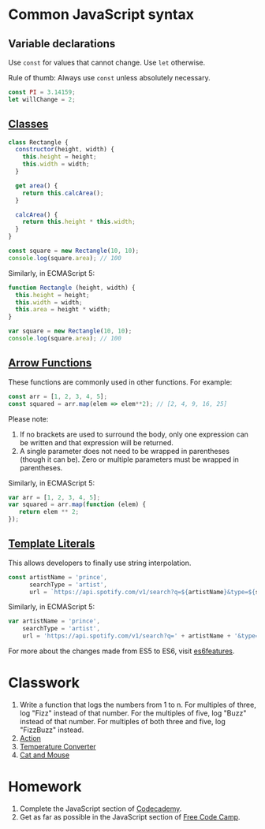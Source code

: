 # Common JavaScript syntax

## Variable declarations
Use `const` for values that cannot change.  Use `let` otherwise.

Rule of thumb: Always use `const` unless absolutely necessary.

```javascript
const PI = 3.14159;
let willChange = 2;
```

## [Classes](https://developer.mozilla.org/en-US/docs/Web/JavaScript/Reference/Classes)
```javascript
class Rectangle {
  constructor(height, width) {
    this.height = height;
    this.width = width;
  }

  get area() {
    return this.calcArea();
  }

  calcArea() {
    return this.height * this.width;
  }
}

const square = new Rectangle(10, 10);
console.log(square.area); // 100
```

Similarly, in ECMAScript 5:
```javascript
function Rectangle (height, width) {
  this.height = height;
  this.width = width;
  this.area = height * width;
}

var square = new Rectangle(10, 10);
console.log(square.area); // 100
```

## [Arrow Functions](https://developer.mozilla.org/en-US/docs/Web/JavaScript/Reference/Functions/Arrow_functions)
These functions are commonly used in other functions.  For example:
```javascript
const arr = [1, 2, 3, 4, 5];
const squared = arr.map(elem => elem**2); // [2, 4, 9, 16, 25]
```
Please note:
1. If no brackets are used to surround the body, only one expression can be written and that expression will be returned.
2. A single parameter does not need to be wrapped in parentheses (though it can be).  Zero or multiple parameters must be wrapped in parentheses.

Similarly, in ECMAScript 5:
```javascript
var arr = [1, 2, 3, 4, 5];
var squared = arr.map(function (elem) {
   return elem ** 2; 
});
```

## [Template Literals](https://developer.mozilla.org/en-US/docs/Web/JavaScript/Reference/Template_literals)
This allows developers to finally use string interpolation.

```javascript
const artistName = 'prince',
      searchType = 'artist',
      url = `https://api.spotify.com/v1/search?q=${artistName}&type=${searchType}`; 
```

Similarly, in ECMAScript 5:
```javascript
var artistName = 'prince',
    searchType = 'artist',
    url = 'https://api.spotify.com/v1/search?q=' + artistName + '&type=' + searchType; // https://api.spotify.com/v1/search?q=prince&type=artist
```

For more about the changes made from ES5 to ES6, visit [es6features](https://github.com/lukehoban/es6features).

# Classwork
1. Write a function that logs the numbers from 1 to n. For multiples of three, log "Fizz" instead of that number.  For the multiples of five, log "Buzz" instead of that number. For multiples of both three and five, log "FizzBuzz" instead.
2. [Action](https://github.com/C4Q/web-curriculum/blob/master/lessons/javascript-fundamentals/functions-deep-dive/functions-exercises.md#q11-javascript-functions-7)
3. [Temperature Converter](https://github.com/C4Q/web-curriculum/blob/master/lessons/javascript-fundamentals/functions-deep-dive/functions-exercises.md#q7-temperature-converter)
4. [Cat and Mouse](https://github.com/C4Q/web-curriculum/blob/master/lessons/javascript-fundamentals/objects-and-arrays/objects-exercises.md#q6-javascript-simple-objects-3)

# Homework
1. Complete the JavaScript section of [Codecademy](https://www.codecademy.com/learn/learn-javascript).
2. Get as far as possible in the JavaScript section of [Free Code Camp](http://www.freecodecamp.com).
